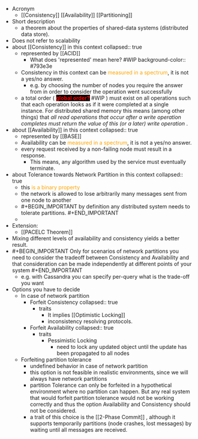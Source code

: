 - Acronym
	- [[Consistency]] [[Availability]] [[Partitioning]]
- Short description
	- a theorem about the properties of shared-data systems (distributed data store).
- Does not refer to scalability
- about [[Consistency]] in this context
  collapsed:: true
	- represented by [[ACID]]
		- What does 'represented' mean here? #WIP
		  background-color:: #793e3e
	- Consistency in this context can be <span style="color: orange">measured in a spectrum</span>, it is not a yes/no answer.
		- e.g. by choosing the number of nodes you require the answer from in order to consider the operation went successfully
	- a total order ( <span style="color: red; background-color: black; font-weight: bold">global order?</span> #WIP ) must exist on all operations such that each operation looks as if it were completed at a single instance. For distributed shared memory this means (among other things) that  _all read operations that occur after a write operation completes must return the value of this (or a later) write operation_ .
- about [[Availability]] in this context
  collapsed:: true
	- represented by [[BASE]]
	- Availability can be <span style="color: orange">measured in a spectrum</span>, it is not a yes/no answer.
	- every request received by a non-failing node must result in a response.
		- This means, any algorithm used by the service must eventually terminate.
- about Tolerance towards Network Partition in this context
  collapsed:: true
	- this <span style="color: orange">is a binary property</span>
	- the network is allowed to lose arbitrarily many messages sent from one node to another
	- #+BEGIN_IMPORTANT
	  by definition any distributed system needs to tolerate partitions.
	  #+END_IMPORTANT
	-
- Extension:
	- [[PACELC Theorem]]
- Mixing different levels of availability and consistency yields a better result.
- #+BEGIN_IMPORTANT
  Only for scenarios of network partitions you need to consider the tradeoff between Consistency and Availability and that consideration can be made independently at different points of your system
  #+END_IMPORTANT
	- e.g. with Cassandra you can specify per-query what is the trade-off you want
- Options you have to decide
	- In case of network partition
		- Forfeit Consistency
		  collapsed:: true
			- traits
				- It implies [[Optimistic Locking]]
				- inconsistency resolving protocols.
		- Forfeit Availability
		  collapsed:: true
			- traits
				- Pessimistic Locking
					- need to lock any updated object until the update has been propagated to all nodes
	- Forfeiting partition tolerance
		- undefined behavior in case of network partition
		- this option is not feasible in realistic environments, since we will always have network partitions
		- partition Tolerance can only be forfeited in a hypothetical environment where no partition can happen.  But any real system that would forfeit partition tolerance would not be working correctly and thus the option Availability and Consistency should not be considered.
		- a trait of this choice is the [[2-Phase Commit]] , although it supports temporarily partitions (node crashes, lost messages) by waiting until all messages are received.